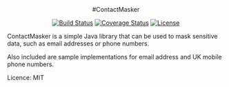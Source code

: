 <center>
#ContactMasker

[![Build Status](https://travis-ci.org/cdm319/ContactMasker.svg?branch=master)](https://travis-ci.org/cdm319/ContactMasker)
[![Coverage Status](https://coveralls.io/repos/cdm319/ContactMasker/badge.svg?branch=master&service=github)](https://coveralls.io/github/cdm319/ContactMasker?branch=master)
[![License](http://img.shields.io/:license-mit-blue.svg)](http://contactmasker.mit-license.org)
</center>

ContactMasker is a simple Java library that can be used to mask sensitive data, such as email addresses or phone numbers.

Also included are sample implementations for email address and UK mobile phone numbers.

Licence: MIT